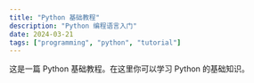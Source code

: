 ```yaml
---
title: "Python 基础教程"
description: "Python 编程语言入门"
date: 2024-03-21
tags: ["programming", "python", "tutorial"]
---
```


这是一篇 Python 基础教程。在这里你可以学习 Python 的基础知识。 